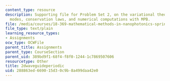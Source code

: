 ```yaml
---
content_type: resource
description: Supporting file for Problem Set 2, on the variational theorem, 2d waveguide
  modes, conservation laws, and numerical computations with MPB.
file: /media/courses/18-369-mathematical-methods-in-nanophotonics-spring-2008/288863ed669015d30c9b8a499daa42e0_2dwaveguideperiodic.ctl
file_type: text/plain
learning_resource_types:
- Assignments
ocw_type: OCWFile
parent_title: Assignments
parent_type: CourseSection
parent_uid: 389bd9f1-68f4-f8f0-1244-1c7869507606
resourcetype: Other
title: 2dwaveguideperiodic
uid: 288863ed-6690-15d3-0c9b-8a499daa42e0
---
```

